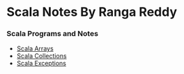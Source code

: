 # Scala Notes By Ranga Reddy

### Scala Programs and Notes

* [Scala Arrays](scala-arrays)
* [Scala Collections](scala-collections)
* [Scala Exceptions](scala-exceptions)

